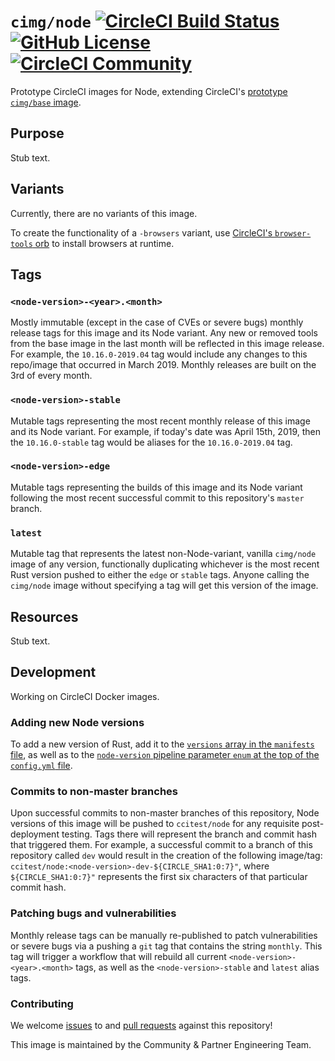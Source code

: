 # `cimg/node` [![CircleCI Build Status](https://circleci.com/gh/CircleCI-Public/cimg-node.svg?style=shield "CircleCI Build Status")](https://circleci.com/gh/CircleCI-Public/cimg-node) [![GitHub License](https://img.shields.io/badge/license-MIT-lightgrey.svg)](https://raw.githubusercontent.com/CircleCI-Public/cimg-node/master/LICENSE) [![CircleCI Community](https://img.shields.io/badge/community-CircleCI%20Discuss-343434.svg)](https://discuss.circleci.com/c/ecosystem/images)

Prototype CircleCI images for Node, extending CircleCI's [prototype `cimg/base` image](https://github.com/CircleCI-Public/cimg-base).

## Purpose

Stub text.

## Variants

Currently, there are no variants of this image.

To create the functionality of a `-browsers` variant, use [CircleCI's `browser-tools` orb](http://github.com/circleci-public/browser-tools-orb/) to install browsers at runtime.

## Tags

### `<node-version>-<year>.<month>`
Mostly immutable (except in the case of CVEs or severe bugs) monthly release tags for this image and its Node variant. Any new or removed tools from the base image in the last month will be reflected in this image release. For example, the `10.16.0-2019.04` tag would include any changes to this repo/image that occurred in March 2019. Monthly releases are built on the 3rd of every month.

### `<node-version>-stable`
Mutable tags representing the most recent monthly release of this image and its Node variant. For example, if today's date was April 15th, 2019, then the `10.16.0-stable` tag would be aliases for the `10.16.0-2019.04` tag.

### `<node-version>-edge`
Mutable tags representing the builds of this image and its Node variant following the most recent successful commit to this repository's `master` branch.

### `latest`
Mutable tag that represents the latest non-Node-variant, vanilla `cimg/node` image of any version, functionally duplicating whichever is the most recent Rust version pushed to either the `edge` or `stable` tags. Anyone calling the `cimg/node` image without specifying a tag will get this version of the image.

## Resources

Stub text.

## Development

Working on CircleCI Docker images.

### Adding new Node versions
To add a new version of Rust, add it to the [`versions` array in the `manifests` file](https://github.com/CircleCI-Public/cimg-node/blob/master/manifest#L5), as well as to the [`node-version` pipeline parameter `enum` at the top of the `config.yml` file](https://github.com/CircleCI-Public/cimg-node/blob/master/.circleci/config.yml#L31).

### Commits to non-master branches
Upon successful commits to non-master branches of this repository, Node versions of this image will be pushed to `ccitest/node` for any requisite post-deployment testing. Tags there will represent the branch and commit hash that triggered them. For example, a successful commit to a branch of this repository called `dev` would result in the creation of the following image/tag: `ccitest/node:<node-version>-dev-${CIRCLE_SHA1:0:7}"`, where `${CIRCLE_SHA1:0:7}"` represents the first six characters of that particular commit hash.

### Patching bugs and vulnerabilities
Monthly release tags can be manually re-published to patch vulnerabilities or severe bugs via a pushing a `git` tag that contains the string `monthly`. This tag will trigger a workflow that will rebuild all current `<node-version>-<year>.<month>` tags, as well as the `<node-version>-stable` and `latest` alias tags.

### Contributing
We welcome [issues](https://github.com/CircleCI-Public/cimg-node/issues) to and [pull requests](https://github.com/CircleCI-Public/cimg-node/pulls) against this repository!

This image is maintained by the Community & Partner Engineering Team.
